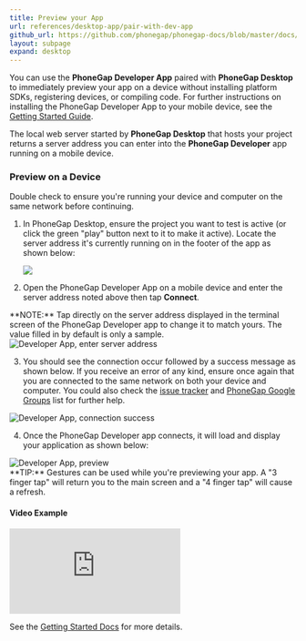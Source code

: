 ```yaml
---
title: Preview your App
url: references/desktop-app/pair-with-dev-app
github_url: https://github.com/phonegap/phonegap-docs/blob/master/docs/3-references/desktop-app/5-pair-with-dev-app.html.md
layout: subpage
expand: desktop
---
```


You can use the **PhoneGap Developer App** paired with **PhoneGap Desktop** to immediately preview your app on a device without installing platform SDKs,
 registering devices, or compiling code. For further instructions on installing the PhoneGap Developer App to your mobile device, see the
 [Getting Started Guide](/getting-started/2-install-mobile-app).

The local web server started by **PhoneGap Desktop** that hosts your project returns a server address you can enter
into the **PhoneGap Developer** app running on a mobile device.

### Preview on a Device
<div class="alert--warning">Double check to ensure you're running your device and computer on the same network before continuing. </div>

1. In PhoneGap Desktop, ensure the project you want to test is active (or click the green "play" button next to it to make it active).
Locate the server address it's currently running on in the footer of the app as shown below:

     ![](/images/desktop-app-create.png)

2. Open the PhoneGap Developer App on a mobile device and enter the server address noted above then tap  **Connect**.
  <div class="alert--info"> **NOTE:** Tap directly on the server address displayed in the terminal screen of the PhoneGap Developer app to change it to match yours. The value filled in by default is only a sample. </div>
  <img class="mobile-image" src="/images/dev-app-enter-add.png" alt="Developer App, enter server address"/>

3. You should see the connection occur followed by a success message as shown below. If you receive an error of any kind, ensure
   once again that you are connected to the same network on both your device and computer. You could also check the
   [issue tracker](https://github.com/phonegap/phonegap-app-developer/issues) and
   [PhoneGap Google Groups](https://groups.google.com/forum/#!forum/phonegap) list for further help.

  <img class="mobile-image" src="/images/dev-app-success.jpg" alt="Developer App, connection success"/>

4. Once the PhoneGap Developer app connects, it will load and display your application as shown below:  

  <img class="mobile-image" src="/images/dev-app-preview.jpg" alt="Developer App, preview"/>

  <div class="alert--tip"> **TIP:** Gestures can be used while you're previewing your app. A "3 finger tap" will return you to the main screen
  and a "4 finger tap" will cause a refresh.
  </div>


#### Video Example

<div class="video-wrapper">
  <iframe src="https://www.youtube.com/embed/pggw-9b8RVY" frameborder="0" allowfullscreen></iframe>
</div>


See the [Getting Started Docs](/getting-started/4-preview-your-app/desktop) for more details.  
